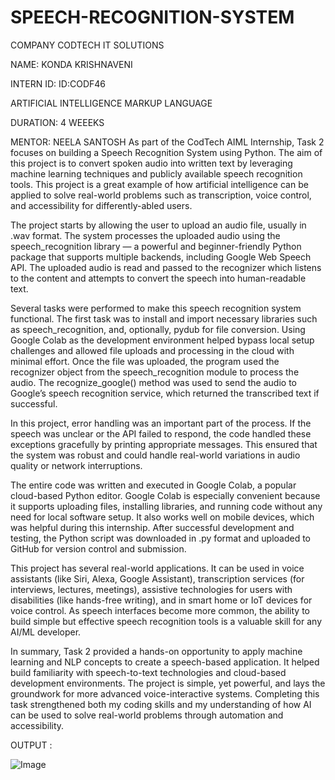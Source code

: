 # SPEECH-RECOGNITION-SYSTEM

COMPANY CODTECH IT SOLUTIONS

NAME: KONDA KRISHNAVENI

INTERN ID: ID:CODF46

ARTIFICIAL INTELLIGENCE MARKUP LANGUAGE

DURATION: 4 WEEEKS

MENTOR: NEELA SANTOSH
As part of the CodTech AIML Internship, Task 2 focuses on building a Speech Recognition System using Python. The aim of this project is to convert spoken audio into written text by leveraging machine learning techniques and publicly available speech recognition tools. This project is a great example of how artificial intelligence can be applied to solve real-world problems such as transcription, voice control, and accessibility for differently-abled users.

The project starts by allowing the user to upload an audio file, usually in .wav format. The system processes the uploaded audio using the speech_recognition library — a powerful and beginner-friendly Python package that supports multiple backends, including Google Web Speech API. The uploaded audio is read and passed to the recognizer which listens to the content and attempts to convert the speech into human-readable text.

Several tasks were performed to make this speech recognition system functional. The first task was to install and import necessary libraries such as speech_recognition, and, optionally, pydub for file conversion. Using Google Colab as the development environment helped bypass local setup challenges and allowed file uploads and processing in the cloud with minimal effort. Once the file was uploaded, the program used the recognizer object from the speech_recognition module to process the audio. The recognize_google() method was used to send the audio to Google’s speech recognition service, which returned the transcribed text if successful.

In this project, error handling was an important part of the process. If the speech was unclear or the API failed to respond, the code handled these exceptions gracefully by printing appropriate messages. This ensured that the system was robust and could handle real-world variations in audio quality or network interruptions.

The entire code was written and executed in Google Colab, a popular cloud-based Python editor. Google Colab is especially convenient because it supports uploading files, installing libraries, and running code without any need for local software setup. It also works well on mobile devices, which was helpful during this internship. After successful development and testing, the Python script was downloaded in .py format and uploaded to GitHub for version control and submission.


This project has several real-world applications. It can be used in voice assistants (like Siri, Alexa, Google Assistant), transcription services (for interviews, lectures, meetings), assistive technologies for users with disabilities (like hands-free writing), and in smart home or IoT devices for voice control. As speech interfaces become more common, the ability to build simple but effective speech recognition tools is a valuable skill for any AI/ML developer.

In summary, Task 2 provided a hands-on opportunity to apply machine learning and NLP concepts to create a speech-based application. It helped build familiarity with speech-to-text technologies and cloud-based development environments. The project is simple, yet powerful, and lays the groundwork for more advanced voice-interactive systems. Completing this task strengthened both my coding skills and my understanding of how AI can be used to solve real-world problems through automation and accessibility.

OUTPUT :

![Image](https://github.com/user-attachments/assets/24303a4a-c4bc-4c13-b6d1-b11fcb481d3b)
